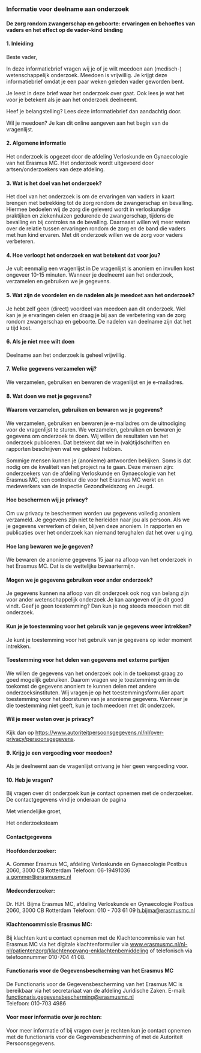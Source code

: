### Informatie voor deelname aan onderzoek

#### De zorg rondom zwangerschap en geboorte: ervaringen en behoeftes van vaders en het effect op de vader-kind binding

#### 1.	Inleiding

Beste vader,

In deze informatiebrief vragen wij je of je wilt meedoen aan (medisch-) wetenschappelijk onderzoek. Meedoen is vrijwillig. Je krijgt deze informatiebrief omdat je een paar weken geleden vader geworden bent. 

Je leest in deze brief waar het onderzoek over gaat. 
Ook lees je wat het voor je betekent als je aan het onderzoek deelneemt. 

Heef je belangstelling? Lees deze informatiebrief dan aandachtig door.

Wil je meedoen?
Je kan dit online aangeven aan het begin van de vragenlijst.

#### 2.	Algemene informatie
Het onderzoek is opgezet door de afdeling Verloskunde en Gynaecologie van het Erasmus MC.
Het onderzoek wordt uitgevoerd door artsen/onderzoekers van deze afdeling.

#### 3.	Wat is het doel van het onderzoek?
Het doel van het onderzoek is om de ervaringen van vaders in kaart brengen met betrekking tot de zorg rondom de zwangerschap en bevalling. Hiermee bedoelen wij de zorg die geleverd wordt in verloskundige praktijken en ziekenhuizen gedurende de zwangerschap, tijdens de bevalling en bij controles na de bevalling. Daarnaast willen wij meer weten over de relatie tussen ervaringen rondom de zorg en de band die vaders met hun kind ervaren. Met dit onderzoek willen we de zorg voor vaders verbeteren.

#### 4.	Hoe verloopt het onderzoek en wat betekent dat voor jou?
Je vult eenmalig een vragenlijst in De vragenlijst is anoniem en invullen kost ongeveer 10-15 minuten.
Wanneer je deelneemt aan het onderzoek, verzamelen en gebruiken we je gegevens. 

#### 5.	Wat zijn de voordelen en de nadelen als je meedoet aan het onderzoek?
Je hebt zelf geen (direct) voordeel van meedoen aan dit onderzoek. Wel kan je je ervaringen delen en draag je bij aan de verbetering van de zorg rondom zwangerschap en geboorte. De nadelen van deelname zijn dat het u tijd kost.

#### 6.	Als je niet mee wilt doen
Deelname aan het onderzoek is geheel vrijwillig. 

#### 7.	Welke gegevens verzamelen wij? 
We verzamelen, gebruiken en bewaren de vragenlijst en je e-mailadres. 

#### 8.	Wat doen we met je gegevens?
#### Waarom verzamelen, gebruiken en bewaren we je gegevens?
We verzamelen, gebruiken en bewaren je e-mailadres om de uitnodiging voor de vragenlijst te sturen. We verzamelen, gebruiken en bewaren je gegevens om onderzoek te doen.
Wij willen de resultaten van het onderzoek publiceren. Dat betekent dat we in (vak)tijdschriften en rapporten beschrijven wat we geleerd hebben. 

Sommige mensen kunnen je (anonieme) antwoorden bekijken. Soms is dat nodig om de kwaliteit van het project na te gaan. Deze mensen zijn: onderzoekers van de afdeling Verloskunde en Gynaecologie van het Erasmus MC, een controleur die voor het Erasmus MC werkt en medewerkers van de Inspectie Gezondheidszorg en Jeugd.

#### Hoe beschermen wij je privacy?
Om uw privacy te beschermen worden uw gegevens volledig anoniem verzameld. Je gegevens zijn niet te herleiden naar jou als persoon. Als we je gegevens verwerken of delen, blijven deze anoniem. In rapporten en publicaties over het onderzoek kan niemand terughalen dat het over u ging.

#### Hoe lang bewaren we je gegeven?
We bewaren de anonieme gegevens 15 jaar na afloop van het onderzoek in het Erasmus MC. Dat is de wettelijke bewaartermijn. 

#### Mogen we je gegevens gebruiken voor ander onderzoek? 
Je gegevens kunnen na afloop van dit onderzoek ook nog van belang zijn voor ander wetenschappelijk onderzoek Je kan aangeven of je dit goed vindt. Geef je geen toestemming? Dan kun je nog steeds meedoen met dit onderzoek.

#### Kun je je toestemming voor het gebruik van je gegevens weer intrekken?
Je kunt je toestemming voor het gebruik van je gegevens op ieder moment intrekken. 

#### Toestemming voor het delen van gegevens met externe partijen 
We willen de gegevens van het onderzoek ook in de toekomst graag zo goed mogelijk gebruiken. Daarom vragen we je toestemming om in de toekomst de gegevens anoniem te kunnen delen met andere onderzoeksinstituten. 
Wij vragen je op het toestemmingsformulier apart toestemming voor het doorsturen van je anonieme gegevens. Wanneer je die toestemming niet geeft, kun je toch meedoen met dit onderzoek. 

#### Wil je meer weten over je privacy?
Kijk dan op https://www.autoriteitpersoonsgegevens.nl/nl/over-privacy/persoonsgegevens. 

#### 9.	Krijg je een vergoeding voor meedoen?
Als je deelneemt aan de vragenlijst ontvang je hier geen vergoeding voor.

#### 10.	Heb je vragen?
Bij vragen over dit onderzoek kun je contact opnemen met de onderzoeker. De contactgegevens vind je onderaan de pagina


Met vriendelijke groet,


Het onderzoeksteam


#### Contactgegevens

#### Hoofdonderzoeker:
A. Gommer
Erasmus MC, afdeling Verloskunde en Gynaecologie 
Postbus 2060, 3000 CB Rotterdam 
Telefoon: 06-19491036 
a.gommer@erasmusmc.nl

#### Medeonderzoeker:
Dr. H.H. Bijma 
Erasmus MC, afdeling Verloskunde en Gynaecologie 
Postbus 2060, 3000 CB Rotterdam 
Telefoon: 010 - 703 61 09 
h.bijma@erasmusmc.nl  
 
#### Klachtencommissie Erasmus MC:  
Bij klachten kunt u contact opnemen met de Klachtencommissie van het Erasmus MC via het digitale klachtenformulier via www.erasmusmc.nl/nl-nl/patientenzorg/klachtenopvang-enklachtenbemiddeling of telefonisch via telefoonnummer 010-704 41 08. 

#### Functionaris voor de Gegevensbescherming van het Erasmus MC 
De Functionaris voor de Gegevensbescherming van het Erasmus MC is bereikbaar via het secretariaat van de afdeling Juridische Zaken. 
E-mail: functionaris.gegevensbescherming@erasmusmc.nl  
Telefoon: 010-703 4986 

#### Voor meer informatie over je rechten: 
Voor meer informatie of bij vragen over je rechten kun je contact opnemen met de functionaris voor de Gegevensbescherming of met de Autoriteit Persoonsgegevens.
